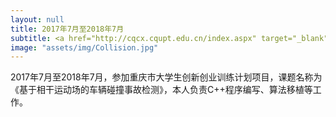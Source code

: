 ```yaml
---
layout: null
title: 2017年7月至2018年7月
subtitle: <a href="http://cqcx.cqupt.edu.cn/index.aspx" target="_blank"> 重庆市大学生创新创业训练计划 </a>
image: "assets/img/Collision.jpg"
---
```

2017年7月至2018年7月，参加重庆市大学生创新创业训练计划项目，课题名称为《基于相干运动场的车辆碰撞事故检测》，本人负责C++程序编写、算法移植等工作。